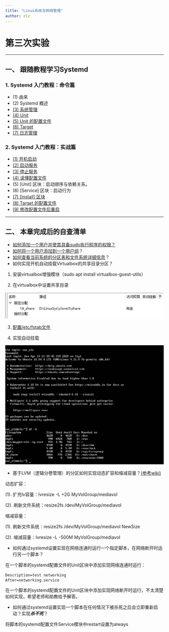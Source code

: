 ```yaml
---
title: "Linux系统与网络管理"
author: zlz
---
```


# 第三次实验

---

## 一、 跟随教程学习Systemd

### 1. Systemd 入门教程：命令篇

* (1) 由来
* (2) Systemd 概述
* [(3) 系统管理](https://asciinema.org/a/320662)
* [(4) Unit](https://asciinema.org/a/320669)
* [(5) Unit 的配置文件](https://asciinema.org/a/320673)
* [(6) Target](https://asciinema.org/a/320676)
* [(7) 日志管理](https://asciinema.org/a/320678)

### 2. Systemd 入门教程：实战篇

*  [(1) 开机启动](https://asciinema.org/a/321329)
*  [(2) 启动服务](https://asciinema.org/a/321331)
*  [(3) 停止服务](https://asciinema.org/a/321336)
*  [(4) 读懂配置文件](https://asciinema.org/a/321340)
*  (5) [Unit] 区块：启动顺序与依赖关系。
*  (6) [Service] 区块：启动行为
*  [(7) [Install] 区块](https://asciinema.org/a/321373)
*  [(8) Target 的配置文件](https://asciinema.org/a/321378)
*  [(9) 修改配置文件后重启](https://asciinema.org/a/321383)

---

## 二、 本章完成后的自查清单

* [如何添加一个用户并使其具备sudo执行程序的权限？](https://asciinema.org/a/321611)
* [如何将一个用户添加到一个用户组](https://asciinema.org/a/321616)？
* [如何查看当前系统的分区表和文件系统详细信息](https://asciinema.org/a/321617)？
* 如何实现开机自动挂载Virtualbox的共享目录分区？

1. 安装virtualbox增强模块（sudo apt install virtualbox-guest-utils）

2. 在virtualbox中设置共享目录

![](images/设置共享目录.png)

3. [配置/etc/fstab文件](https://asciinema.org/a/321669)


4. 实现自动挂载

![](images/完成自动挂载.png)

* 基于LVM（逻辑分卷管理）的分区如何实现动态扩容和缩减容量？[(参考wiki)](https://wiki.archlinux.org/index.php/LVM#Growing)

动态扩容：

(1). 扩充lv容量：lvresize -L +2G MyVolGroup/mediavol

(2). 刷新文件系统：resize2fs /dev/MyVolGroup/mediavol

缩减容量：

(1). 刷新文件系统：resize2fs /dev/MyVolGroup/mediavol NewSize
        
(2). 缩减容量：lvresize -L -500M MyVolGroup/mediavol

* 如何通过systemd设置实现在网络连通时运行一个指定脚本，在网络断开时运行另一个脚本？

在一个脚本的systemd配置文件的Unit区块中添加实现网络连通时运行：
```
Description=test networking
After=networking.service
```

在一个脚本的systemd配置文件的Unit区块中添加实现网络断开时运行，不太清楚如何实现，希望老师和助教给予解答。

* 如何通过systemd设置实现一个脚本在任何情况下被杀死之后会立即重新启动？实现***杀不死***？

将脚本的systemd配置文件Service模块中restart设置为always